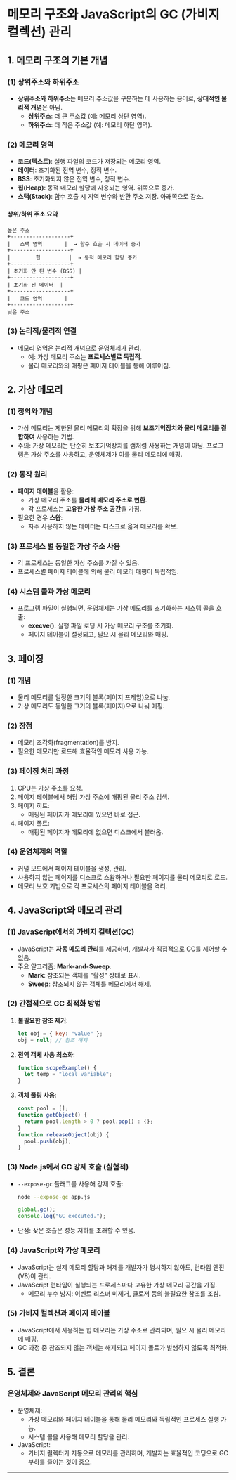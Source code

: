 # 메모리 구조와 JavaScript의 GC (가비지 컬렉션) 관리

## 1. 메모리 구조의 기본 개념

### (1) 상위주소와 하위주소

- **상위주소와 하위주소**는 메모리 주소값을 구분하는 데 사용하는 용어로, **상대적인 물리적 개념**은 아님.
  - **상위주소**: 더 큰 주소값 (예: 메모리 상단 영역).
  - **하위주소**: 더 작은 주소값 (예: 메모리 하단 영역).

### (2) 메모리 영역

- **코드(텍스트)**: 실행 파일의 코드가 저장되는 메모리 영역.
- **데이터**: 초기화된 전역 변수, 정적 변수.
- **BSS**: 초기화되지 않은 전역 변수, 정적 변수.
- **힙(Heap)**: 동적 메모리 할당에 사용되는 영역. 위쪽으로 증가.
- **스택(Stack)**: 함수 호출 시 지역 변수와 반환 주소 저장. 아래쪽으로 감소.

#### 상위/하위 주소 요약

```
높은 주소
+-------------------+
|   스택 영역       |  → 함수 호출 시 데이터 증가
+-------------------+
|        힙         |  → 동적 메모리 할당 증가
+-------------------+
| 초기화 안 된 변수 (BSS) |
+-------------------+
| 초기화 된 데이터  |
+-------------------+
|   코드 영역       |
+-------------------+
낮은 주소

```

### (3) 논리적/물리적 연결

- 메모리 영역은 논리적 개념으로 운영체제가 관리.
  - 예: 가상 메모리 주소는 **프로세스별로 독립적**.
  - 물리 메모리와의 매핑은 페이지 테이블을 통해 이루어짐.

## 2. 가상 메모리

### (1) 정의와 개념

- 가상 메모리는 제한된 물리 메모리의 확장을 위해 **보조기억장치와 물리 메모리를 결합하여** 사용하는 기법.
- 주의: 가상 메모리는 단순히 보조기억장치를 램처럼 사용하는 개념이 아님. 프로그램은 가상 주소를 사용하고, 운영체제가 이를 물리 메모리에 매핑.

### (2) 동작 원리

- **페이지 테이블**을 활용:
  - 가상 메모리 주소를 **물리적 메모리 주소로 변환**.
  - 각 프로세스는 **고유한 가상 주소 공간**을 가짐.
- 필요한 경우 **스왑**:
  - 자주 사용하지 않는 데이터는 디스크로 옮겨 메모리를 확보.

### (3) 프로세스 별 동일한 가상 주소 사용

- 각 프로세스는 동일한 가상 주소를 가질 수 있음.
- 프로세스별 페이지 테이블에 의해 물리 메모리 매핑이 독립적임.

### (4) 시스템 콜과 가상 메모리

- 프로그램 파일이 실행되면, 운영체제는 가상 메모리를 초기화하는 시스템 콜을 호출:
  - **execve()**: 실행 파일 로딩 시 가상 메모리 구조를 초기화.
  - 페이지 테이블이 설정되고, 필요 시 물리 메모리와 매핑.

## 3. 페이징

### (1) 개념

- 물리 메모리를 일정한 크기의 블록(페이지 프레임)으로 나눔.
- 가상 메모리도 동일한 크기의 블록(페이지)으로 나눠 매핑.

### (2) 장점

- 메모리 조각화(fragmentation)를 방지.
- 필요한 메모리만 로드해 효율적인 메모리 사용 가능.

### (3) 페이징 처리 과정

1. CPU는 가상 주소를 요청.
2. 페이지 테이블에서 해당 가상 주소에 매핑된 물리 주소 검색.
3. 페이지 히트:
   - 매핑된 페이지가 메모리에 있으면 바로 접근.
4. 페이지 폴트:
   - 매핑된 페이지가 메모리에 없으면 디스크에서 불러옴.

### (4) 운영체제의 역할

- 커널 모드에서 페이지 테이블을 생성, 관리.
- 사용하지 않는 페이지를 디스크로 스왑하거나 필요한 페이지를 물리 메모리로 로드.
- 메모리 보호 기법으로 각 프로세스의 페이지 테이블을 격리.

## 4. JavaScript와 메모리 관리

### (1) JavaScript에서의 가비지 컬렉션(GC)

- JavaScript는 **자동 메모리 관리**를 제공하며, 개발자가 직접적으로 GC를 제어할 수 없음.
- 주요 알고리즘: **Mark-and-Sweep**.
  - **Mark**: 참조되는 객체를 "활성" 상태로 표시.
  - **Sweep**: 참조되지 않는 객체를 메모리에서 해제.

### (2) 간접적으로 GC 최적화 방법

1. **불필요한 참조 제거**:
   ```javascript
   let obj = { key: "value" };
   obj = null; // 참조 해제
   ```
2. **전역 객체 사용 최소화**:
   ```javascript
   function scopeExample() {
     let temp = "local variable";
   }
   ```
3. **객체 풀링 사용**:
   ```javascript
   const pool = [];
   function getObject() {
     return pool.length > 0 ? pool.pop() : {};
   }
   function releaseObject(obj) {
     pool.push(obj);
   }
   ```

### (3) Node.js에서 GC 강제 호출 (실험적)

- `--expose-gc` 플래그를 사용해 강제 호출:

  ```bash
  node --expose-gc app.js
  ```

  ```javascript
  global.gc();
  console.log("GC executed.");
  ```

- 단점: 잦은 호출은 성능 저하를 초래할 수 있음.

### (4) JavaScript와 가상 메모리

- JavaScript는 실제 메모리 할당과 해제를 개발자가 명시하지 않아도, 런타임 엔진(V8)이 관리.
- JavaScript 런타임이 실행되는 프로세스마다 고유한 가상 메모리 공간을 가짐.
  - 메모리 누수 방지: 이벤트 리스너 미제거, 클로저 등의 불필요한 참조를 조심.

### (5) 가비지 컬렉션과 페이지 테이블

- JavaScript에서 사용하는 힙 메모리는 가상 주소로 관리되며, 필요 시 물리 메모리에 매핑.
- GC 과정 중 참조되지 않는 객체는 해제되고 페이지 폴트가 발생하지 않도록 최적화.

## 5. 결론

### 운영체제와 JavaScript 메모리 관리의 핵심

- 운영체제:
  - 가상 메모리와 페이지 테이블을 통해 물리 메모리와 독립적인 프로세스 실행 가능.
  - 시스템 콜을 사용해 메모리 할당을 관리.
- JavaScript:
  - 가비지 컬렉터가 자동으로 메모리를 관리하며, 개발자는 효율적인 코딩으로 GC 부하를 줄이는 것이 중요.

---
